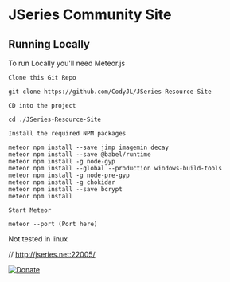 # JSeries Community Site


## Running Locally

To run Locally you'll need Meteor.js

    Clone this Git Repo

    git clone https://github.com/CodyJL/JSeries-Resource-Site
    
    CD into the project

    cd ./JSeries-Resource-Site
      
    Install the required NPM packages

    meteor npm install --save jimp imagemin decay
    meteor npm install --save @babel/runtime
    meteor npm install -g node-gyp
    meteor npm install --global --production windows-build-tools
    meteor npm install -g node-pre-gyp
    meteor npm install -g chokidar
    meteor npm install --save bcrypt
    meteor npm install

    Start Meteor

    meteor --port (Port here)
    
    
Not tested in linux

// http://jseries.net:22005/

[![Donate](https://img.shields.io/badge/Donate-PayPal-green.svg)](https://www.paypal.me/BlueJayL)
